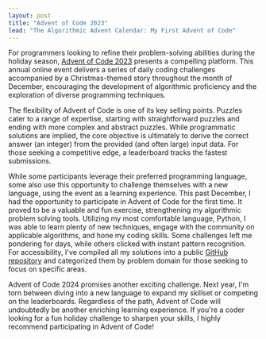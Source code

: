 ```yaml
---
layout: post
title: "Advent of Code 2023"
lead: "The Algorithmic Advent Calendar: My First Advent of Code"
---
```


For programmers looking to refine their problem-solving abilities during the holiday season, [Advent of Code 2023](https://adventofcode.com/2023) presents a compelling platform. This annual online event delivers a series of daily coding challenges accompanied by a Christmas-themed story throughout the month of December, encouraging the development of algorithmic proficiency and the exploration of diverse programming techniques.

The flexibility of Advent of Code is one of its key selling points. Puzzles cater to a range of expertise, starting with straightforward puzzles and ending with more complex and abstract puzzles. While programmatic solutions are implied, the core objective is ultimately to derive the correct answer (an integer) from the provided (and often large) input data. For those seeking a competitive edge, a leaderboard tracks the fastest submissions.

While some participants leverage their preferred programming language, some also use this opportunity to challenge themselves with a new language, using the event as a learning experience. This past December, I had the opportunity to participate in Advent of Code for the first time. It proved to be a valuable and fun exercise, strengthening my algorithmic problem solving tools. Utilizing my most comfortable language, Python, I was able to learn plenty of new techniques, engage with the community on applicable algorithms, and hone my coding skills. Some challenges left me pondering for days, while others clicked with instant pattern recognition. For accessibility, I've compiled all my solutions into a public [GitHub repository](https://github.com/edwardkong/aoc) and categorized them by problem domain for those seeking to focus on specific areas.

Advent of Code 2024 promises another exciting challenge. Next year, I'm torn between diving into a new language to expand my skillset or competing on the leaderboards. Regardless of the path, Advent of Code will undoubtedly be another enriching learning experience. If you're a coder looking for a fun holiday challenge to sharpen your skills, I highly recommend participating in Advent of Code!